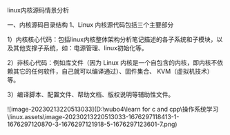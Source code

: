 linux内核源码情景分析

一、内核源码目录结构
1、Linux 内核源代码包括三个主要部分

1）内核核心代码：包括linux内核整体架构分析笔记描述的各子系统和子模块，以及其他支撑子系统，如：电源管理、linux初始化等。


2）非核心代码：例如库文件（因为 Linux 内核是一个自包含的内核，即内核不依赖其它的任何软件，自己就可以编译通过）、固件集合、 KVM（虚拟机技术）等。

3）编译脚本、配置文件、帮助文档、版权说明等辅助性文件。






![image-20230213220513033](D:\wubo4\learn for c and cpp\操作系统学习\linux.assets\image-20230213220513033-1676297118413-1-1676297120870-3-1676297121918-5-1676297123601-7.png)